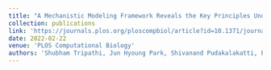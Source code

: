 ```yaml
---
title: "A Mechanistic Modeling Framework Reveals the Key Principles Underlying Tumor Metabolism"
collection: publications
link: 'https://journals.plos.org/ploscompbiol/article?id=10.1371/journal.pcbi.1009841'
date: 2022-02-22
venue: 'PLOS Computational Biology'
authors: 'Shubham Tripathi, Jun Hyoung Park, Shivanand Pudakalakatti, Pratip K. Bhattacharya, Benny Abraham Kaipparettu, and Herbert Levine'
---
```

